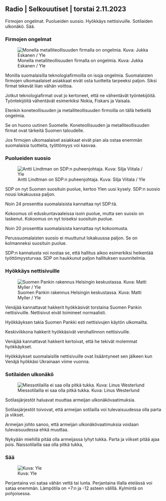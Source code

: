 ## Radio | Selkouutiset | torstai 2.11.2023

Firmojen ongelmat. Puolueiden suosio. Hyökkäys nettisivuille. Sotilaiden ulkonäkö. Sää.

### Firmojen ongelmat

<figure>
<img src="https://images.cdn.yle.fi/image/upload/c_crop,h_2268,w_4031,x_0,y_410/ar_1.7777777777777777,c_fill,g_faces,h_675,w_1200/dpr_1.0/q_auto:eco/f_auto/fl_lossy/v1698216498/39-11907536538b9d499762" class="aw-zhx2sq hyCAoR" alt="Monella metalliteollisuuden firmalla on ongelmia. Kuva: Jukka Eskanen / Yle" />
<figcaption aria-hidden="true"><span>Monella metalliteollisuuden firmalla on ongelmia.</span><span> Kuva: Jukka Eskanen / Yle</span></figcaption>
</figure>

Monilla suomalaisilla teknologiafirmoilla on isoja ongelmia. Suomalaisten firmojen ulkomaalaiset asiakkaat eivät osta tuotteita tarpeeksi paljon. Siksi firmat tekevät liian vähän voittoa.

Jotkut teknologiafirmat ovat jo kertoneet, että ne vähentävät työntekijöitä. Työntekijöitä vähentävät esimerkiksi Nokia, Fiskars ja Vaisala.

Etenkin koneteollisuuden ja metalliteollisuuden firmoilla on tällä hetkellä ongelmia.

Se on huono uutinen Suomelle. Koneteollisuuden ja metalliteollisuuden firmat ovat tärkeitä Suomen taloudelle.

Jos firmojen ulkomaalaiset asiakkaat eivät pian ala ostaa enemmän suomalaisia tuotteita, työttömyys voi kasvaa.

### Puolueiden suosio

<figure>
<img src="https://images.cdn.yle.fi/image/upload/c_crop,h_2241,w_3984,x_0,y_0/ar_1.7777777777777777,c_fill,g_faces,h_675,w_1200/dpr_1.0/q_auto:eco/f_auto/fl_lossy/v1696930784/39-118400565251b6be058f" class="aw-zhx2sq hyCAoR" alt="Antti Lindtman on SDP:n puheenjohtaja. Kuva: Silja Viitala / Yle" />
<figcaption aria-hidden="true"><span>Antti Lindtman on SDP:n puheenjohtaja.</span><span> Kuva: Silja Viitala / Yle</span></figcaption>
</figure>

SDP on nyt Suomen suosituin puolue, kertoo Ylen uusi kysely. SDP:n suosio nousi lokakuussa paljon.

Noin 24 prosenttia suomalaisista kannattaa nyt SDP:tä.

Kokoomus oli eduskuntavaaleissa isoin puolue, mutta sen suosio on laskenut. Kokoomus on nyt toiseksi suosituin puolue.

Noin 20 prosenttia suomalaisista kannattaa nyt kokoomusta.

Perussuomalaisten suosio ei muuttunut lokakuussa paljon. Se on kolmanneksi suosituin puolue.

SDP:n kannatusta voi nostaa se, että hallitus aikoo esimerkiksi heikentää työttömyysturvaa. SDP on haukkunut paljon hallituksen suunnitelmia.

### Hyökkäys nettisivuille

<figure>
<img src="https://images.cdn.yle.fi/image/upload/c_crop,h_1391,w_2472,x_0,y_112/ar_1.7777777777777777,c_fill,g_faces,h_675,w_1200/dpr_1.0/q_auto:eco/f_auto/fl_lossy/v1587997073/39-6686595ea6e8fc70cab" class="aw-zhx2sq hyCAoR" alt="Suomen Pankin rakennus Helsingin keskustassa. Kuva: Matti Myller / Yle " />
<figcaption aria-hidden="true"><span>Suomen Pankin rakennus Helsingin keskustassa.</span><span> Kuva: Matti Myller / Yle </span></figcaption>
</figure>

Venäjää kannattavat hakkerit hyökkäsivät torstaina Suomen Pankin nettisivuille. Nettisivut eivät toimineet normaalisti.

Hyökkäyksen takia Suomen Pankki esti nettisivujen käytön ulkomailta.

Keskiviikkona hakkerit hyökkäsivät verohallinnon nettisivuille.

Venäjää kannattavat hakkerit kertoivat, että he tekivät molemmat hyökkäykset.

Hyökkäykset suomalaisille nettisivuille ovat lisääntyneet sen jälkeen kun Venäjä hyökkäsi Ukrainaan viime vuonna.

### Sotilaiden ulkonäkö

<figure>
<img src="https://images.cdn.yle.fi/image/upload/c_crop,h_3375,w_6000,x_0,y_522/ar_1.7777777777777777,c_fill,g_faces,h_675,w_1200/dpr_1.0/q_auto:eco/f_auto/fl_lossy/v1688460639/39-113784464a3db01e8a65" class="aw-zhx2sq hyCAoR" alt="Miessotilailla ei saa olla pitkä tukka. Kuva: Linus Westerlund" />
<figcaption aria-hidden="true"><span>Miessotilailla ei saa olla pitkä tukka.</span><span> Kuva: Linus Westerlund</span></figcaption>
</figure>

Sotilasjärjestöt haluavat muuttaa armeijan ulkonäkövaatimuksia.

Sotilasjärjestöt toivovat, että armeijan sotilailla voi tulevaisuudessa olla parta ja viikset.

Armeijan johto sanoo, että armeijan ulkonäkövaatimuksia voidaan tulevaisuudessa ehkä muuttaa.

Nykyään miehillä pitää olla armeijassa lyhyt tukka. Parta ja viikset pitää ajaa pois. Naissotilailla saa olla pitkä tukka,

### Sää

<figure>
<img src="https://images.cdn.yle.fi/image/upload/c_crop,h_1080,w_1919,x_0,y_0/ar_1.7777777777777777,c_fill,g_faces,h_675,w_1200/dpr_1.0/q_auto:eco/f_auto/fl_lossy/v1698940434/39-11951316543c5fbc620f" class="aw-zhx2sq hyCAoR" alt=" Kuva: Yle" />
<figcaption aria-hidden="true"><span> Kuva: Yle</span></figcaption>
</figure>

Perjantaina voi sataa vähän vettä tai lunta. Perjantaina illalla etelässä voi sataa enemmän. Lämpötila on +7:n ja -12 asteen välillä. Kylmintä on pohjoisessa.
